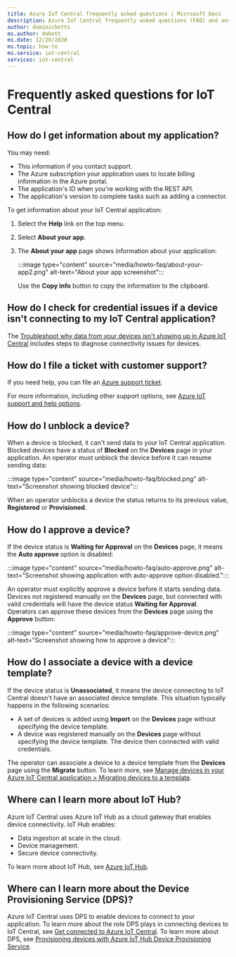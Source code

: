 ```yaml
---
title: Azure IoT Central frequently asked questions | Microsoft Docs
description: Azure IoT Central frequently asked questions (FAQ) and answers
author: dominicbetts
ms.author: dobett
ms.date: 12/20/2020
ms.topic: how-to
ms.service: iot-central
services: iot-central
---
```


# Frequently asked questions for IoT Central

## How do I get information about my application?

You may need:

- This information if you contact support.
- The Azure subscription your application uses to locate billing information in the Azure portal.
- The application's ID when you're working with the REST API.
- The application's version to complete tasks such as adding a connector.

To get information about your IoT Central application: 

1. Select the **Help** link on the top menu.

1. Select **About your app**.

1. The **About your app** page shows information about your application:  

    :::image type="content" source="media/howto-faq/about-your-app2.png" alt-text="About your app screenshot":::

    Use the **Copy info** button to copy the information to the clipboard.

## How do I check for credential issues if a device isn't connecting to my IoT Central application?

The [Troubleshoot why data from your devices isn't showing up in Azure IoT Central](troubleshoot-connection.md) includes steps to diagnose connectivity issues for devices.

## How do I file a ticket with customer support?

If you need help, you can file an [Azure support ticket](https://portal.azure.com/#create/Microsoft.Support).

For more information, including other support options, see [Azure IoT support and help options](../../iot-fundamentals/iot-support-help.md).

## How do I unblock a device?

When a device is blocked, it can't send data to your IoT Central application. Blocked devices have a status of **Blocked** on the **Devices** page in your application. An operator must unblock the device before it can resume sending data:

:::image type="content" source="media/howto-faq/blocked.png" alt-text="Screenshot showing blocked device":::

When an operator unblocks a device the status returns to its previous value, **Registered** or **Provisioned**.

## How do I approve a device?

If the device status is **Waiting for Approval** on the **Devices** page, it means the **Auto approve** option is disabled:

:::image type="content" source="media/howto-faq/auto-approve.png" alt-text="Screenshot showing application with auto-approve option disabled.":::

An operator must explicitly approve a device before it starts sending data. Devices not registered manually on the **Devices** page, but connected with valid credentials will have the device status **Waiting for Approval**. Operators can approve these devices from the **Devices** page using the **Approve** button:

:::image type="content" source="media/howto-faq/approve-device.png" alt-text="Screenshot showing how to approve a device":::

## How do I associate a device with a device template?

If the device status is **Unassociated**, it means the device connecting to IoT Central doesn't have an associated device template. This situation typically happens in the following scenarios:

- A set of devices is added using **Import** on the **Devices** page without specifying the device template.
- A device was registered manually on the **Devices** page without specifying the device template. The device then connected with valid credentials.  

The operator can associate a device to a device template from the **Devices** page using the **Migrate** button. To learn more, see [Manage devices in your Azure IoT Central application > Migrating devices to a template](howto-manage-devices.md).

## Where can I learn more about IoT Hub?

Azure IoT Central uses Azure IoT Hub as a cloud gateway that enables device connectivity. IoT Hub enables:

- Data ingestion at scale in the cloud.
- Device management.
- Secure device connectivity.

To learn more about IoT Hub, see [Azure IoT Hub](../../iot-hub/index.yml).

## Where can I learn more about the Device Provisioning Service (DPS)?

Azure IoT Central uses DPS to enable devices to connect to your application. To learn more about the role DPS plays in connecting devices to IoT Central, see [Get connected to Azure IoT Central](concepts-get-connected.md). To learn more about DPS, see [Provisioning devices with Azure IoT Hub Device Provisioning Service](../../iot-dps/about-iot-dps.md).